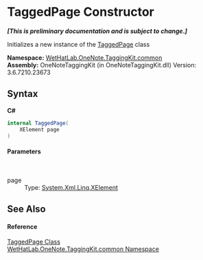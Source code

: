 # TaggedPage Constructor 
 _**\[This is preliminary documentation and is subject to change.\]**_

Initializes a new instance of the <a href="8ece46e2-d9ee-9847-5b1f-0093ae8ed9c2.md">TaggedPage</a> class

**Namespace:**&nbsp;<a href="bcdbab9c-63d1-48a4-6937-af53fb8d9a55.md">WetHatLab.OneNote.TaggingKit.common</a><br />**Assembly:**&nbsp;OneNoteTaggingKit (in OneNoteTaggingKit.dll) Version: 3.6.7210.23673

## Syntax

**C#**<br />
``` C#
internal TaggedPage(
	XElement page
)
```


#### Parameters
&nbsp;<dl><dt>page</dt><dd>Type: <a href="http://msdn2.microsoft.com/en-us/library/bb340098" target="_blank">System.Xml.Linq.XElement</a><br /></dd></dl>

## See Also


#### Reference
<a href="8ece46e2-d9ee-9847-5b1f-0093ae8ed9c2.md">TaggedPage Class</a><br /><a href="bcdbab9c-63d1-48a4-6937-af53fb8d9a55.md">WetHatLab.OneNote.TaggingKit.common Namespace</a><br />